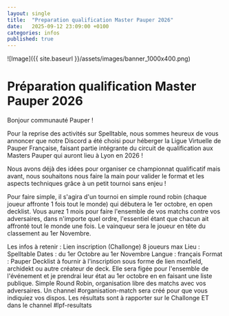 ```yaml
---
layout: single
title:  "Preparation qualification Master Pauper 2026"
date:   2025-09-12 23:09:00 +0100
categories: infos
published: true
---
```

![Image]({{ site.baseurl }}/assets/images/banner_1000x400.png)


# Préparation qualification Master Pauper 2026

Bonjour communauté Pauper !

Pour la reprise des activités sur Spelltable, nous sommes heureux de vous annoncer que notre Discord a été choisi pour héberger la Ligue Virtuelle de Pauper Française, faisant partie intégrante du circuit de qualification aux Masters Pauper qui auront lieu à Lyon en 2026 !

Nous avons déjà des idées pour organiser ce championnat qualificatif mais avant, nous souhaitons nous faire la main pour valider le format et les aspects techniques grâce à un petit tournoi sans enjeu !

Pour faire simple, il s'agira d'un tournoi en simple round robin (chaque joueur affronte 1 fois tout le monde) qui débutera le 1er octobre, en open decklist. Vous aurez 1 mois pour faire l'ensemble de vos matchs contre vos adversaires, dans n'importe quel ordre, l'essentiel étant que chacun ait affronté tout le monde une fois. Le vainqueur sera le joueur en tête du classement au 1er Novembre.

Les infos à retenir :
Lien inscription (Challonge)
8 joueurs max
Lieu : Spelltable
Dates : du 1er Octobre au 1er Novembre
Langue : français
Format : Pauper
Decklist à fournir à l'inscription sous forme de lien moxfield, archidekt ou autre créateur de deck. Elle sera figée pour l'ensemble de l'événement et je prendrai leur état au 1er octobre en en faisant une liste publique.
Simple Round Robin, organisation libre des matchs avec vos adversaires. Un channel #organisation-match sera créé pour que vous indiquiez vos dispos.
Les résultats sont à rapporter sur le Challonge ET dans le channel #lpf-resultats
